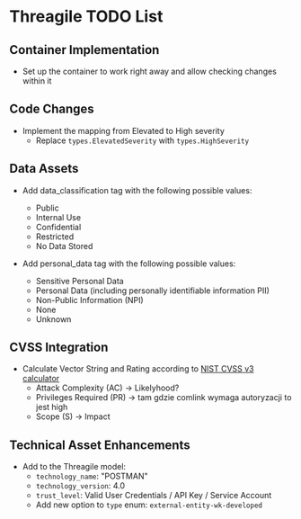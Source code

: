 # Threagile TODO List

## Container Implementation
- Set up the container to work right away and allow checking changes within it

## Code Changes
- Implement the mapping from Elevated to High severity
  - Replace `types.ElevatedSeverity` with `types.HighSeverity`

## Data Assets
- Add data_classification tag with the following possible values:
  - Public
  - Internal Use
  - Confidential
  - Restricted
  - No Data Stored

- Add personal_data tag with the following possible values:
  - Sensitive Personal Data
  - Personal Data (including personally identifiable information PII)
  - Non-Public Information (NPI)
  - None
  - Unknown

## CVSS Integration
- Calculate Vector String and Rating according to [NIST CVSS v3 calculator](https://nvd.nist.gov/vuln-metrics/cvss/v3-calculator)
  - Attack Complexity (AC) -> Likelyhood?
  - Privileges Required (PR) -> tam gdzie comlink wymaga autoryzacji to jest high
  - Scope (S) -> Impact

## Technical Asset Enhancements
- Add to the Threagile model:
  - `technology_name`: "POSTMAN"
  - `technology_version`: 4.0
  - `trust_level`: Valid User Credentials / API Key / Service Account
  - Add new option to `type` enum: `external-entity-wk-developed`